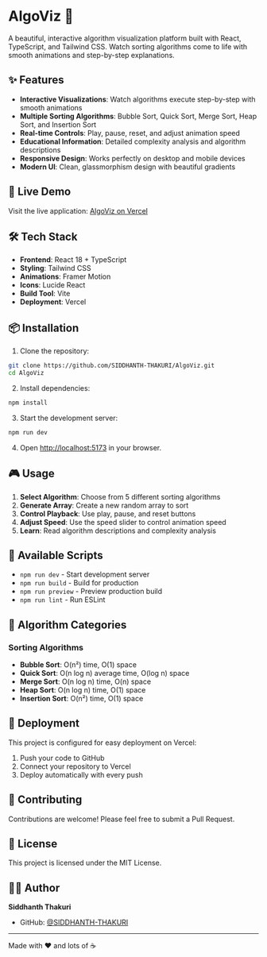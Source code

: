 # AlgoViz 🎯

A beautiful, interactive algorithm visualization platform built with React, TypeScript, and Tailwind CSS. Watch sorting algorithms come to life with smooth animations and step-by-step explanations.

## ✨ Features

- **Interactive Visualizations**: Watch algorithms execute step-by-step with smooth animations
- **Multiple Sorting Algorithms**: Bubble Sort, Quick Sort, Merge Sort, Heap Sort, and Insertion Sort
- **Real-time Controls**: Play, pause, reset, and adjust animation speed
- **Educational Information**: Detailed complexity analysis and algorithm descriptions
- **Responsive Design**: Works perfectly on desktop and mobile devices
- **Modern UI**: Clean, glassmorphism design with beautiful gradients

## 🚀 Live Demo

Visit the live application: [AlgoViz on Vercel](https://your-app-url.vercel.app)

## 🛠️ Tech Stack

- **Frontend**: React 18 + TypeScript
- **Styling**: Tailwind CSS
- **Animations**: Framer Motion
- **Icons**: Lucide React
- **Build Tool**: Vite
- **Deployment**: Vercel

## 📦 Installation

1. Clone the repository:
```bash
git clone https://github.com/SIDDHANTH-THAKURI/AlgoViz.git
cd AlgoViz
```

2. Install dependencies:
```bash
npm install
```

3. Start the development server:
```bash
npm run dev
```

4. Open [http://localhost:5173](http://localhost:5173) in your browser.

## 🎮 Usage

1. **Select Algorithm**: Choose from 5 different sorting algorithms
2. **Generate Array**: Create a new random array to sort
3. **Control Playback**: Use play, pause, and reset buttons
4. **Adjust Speed**: Use the speed slider to control animation speed
5. **Learn**: Read algorithm descriptions and complexity analysis

## 🔧 Available Scripts

- `npm run dev` - Start development server
- `npm run build` - Build for production
- `npm run preview` - Preview production build
- `npm run lint` - Run ESLint

## 🎨 Algorithm Categories

### Sorting Algorithms
- **Bubble Sort**: O(n²) time, O(1) space
- **Quick Sort**: O(n log n) average time, O(log n) space
- **Merge Sort**: O(n log n) time, O(n) space
- **Heap Sort**: O(n log n) time, O(1) space
- **Insertion Sort**: O(n²) time, O(1) space

## 🚀 Deployment

This project is configured for easy deployment on Vercel:

1. Push your code to GitHub
2. Connect your repository to Vercel
3. Deploy automatically with every push

## 🤝 Contributing

Contributions are welcome! Please feel free to submit a Pull Request.

## 📄 License

This project is licensed under the MIT License.

## 👨‍💻 Author

**Siddhanth Thakuri**
- GitHub: [@SIDDHANTH-THAKURI](https://github.com/SIDDHANTH-THAKURI)

---

Made with ❤️ and lots of ☕